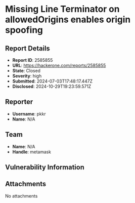 # Missing Line Terminator on allowedOrigins enables origin spoofing

## Report Details
- **Report ID**: 2585855
- **URL**: https://hackerone.com/reports/2585855
- **State**: Closed
- **Severity**: high
- **Submitted**: 2024-07-03T17:48:17.447Z
- **Disclosed**: 2024-10-29T19:23:59.571Z

## Reporter
- **Username**: pkkr
- **Name**: N/A

## Team
- **Name**: N/A
- **Handle**: metamask

## Vulnerability Information


## Attachments
No attachments
